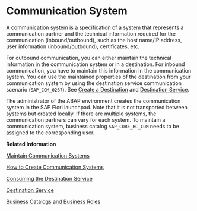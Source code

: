 <!-- loio875a3d6b20cb4934bcfea815e28afaa1 -->

# Communication System

A communication system is a specification of a system that represents a communication partner and the technical information required for the communication \(inbound/outbound\), such as the host name/IP address, user information \(inbound/outbound\), certificates, etc.

For outbound communication, you can either maintain the technical information in the communication system or in a destination. For inbound communication, you have to maintain this information in the communication system. You can use the maintained properties of the destination from your communication system by using the destination service communication scenario \(`SAP_COM_0267`\). See [Create a Destination](Create_a_Destination_3fa7934.md) and [Destination Service](Destination_Service_eeb0ec2.md).

The administrator of the ABAP environment creates the communication system in the SAP Fiori launchpad. Note that it is not transported between systems but created locally. If there are multiple systems, the communication partners can vary for each system. To maintain a communication system, business catalog `SAP_CORE_BC_COM` needs to be assigned to the corresponding user.

**Related Information**  


[Maintain Communication Systems](Maintain_Communication_Systems_15663c1.md "You can use this app to create communication systems. Communication systems are created to enable the communication among different systems.")

[How to Create Communication Systems](How_to_Create_Communication_Systems_c2234ac.md "")

[Consuming the Destination Service](https://help.sap.com/viewer/cca91383641e40ffbe03bdc78f00f681/Cloud/en-US/7e306250e08340f89d6c103e28840f30.html)

[Destination Service](https://help.sap.com/viewer/cca91383641e40ffbe03bdc78f00f681/Cloud/en-US/daca64dacc6148fcb5c70ed86082ef91.html#loiodaca64dacc6148fcb5c70ed86082ef91__services)

[Business Catalogs and Business Roles](https://help.sap.com/viewer/65de2977205c403bbc107264b8eccf4b/Cloud/en-US/da320654ed6e4e1e804a1a882cd461ea.html)

